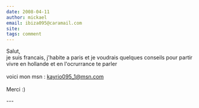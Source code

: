 ```yaml
---
date: 2008-04-11
author: mickael
email: ibiza095@caramail.com
site: 
tags: comment
---
```


<p>Salut,<br />
je suis francais, j'habite a paris et je voudrais quelques conseils pour partir vivre en hollande et en l'ocrurrance te parler <br />
<br />
voici mon msn : <a href="mailto:kayrio095_1@msn.com">kayrio095_1@msn.com</a><br />
<br />
Merci :)</p>
---
